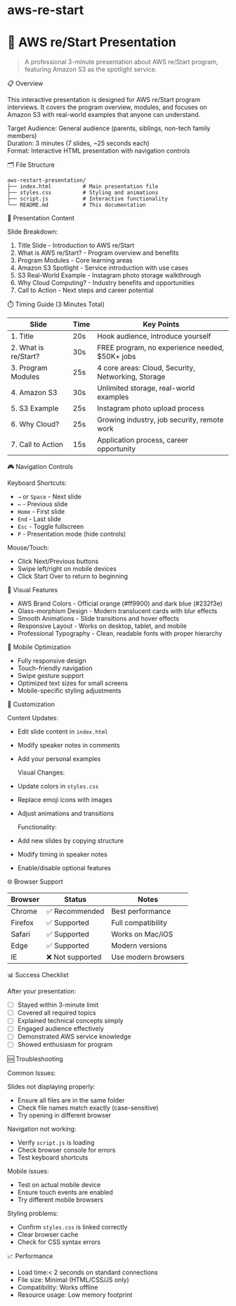 # aws-re-start
# 🌟 AWS re/Start Presentation

> A professional 3-minute presentation about AWS re/Start program, featuring Amazon S3 as the spotlight service.

 📋 Overview

This interactive presentation is designed for AWS re/Start program interviews. It covers the program overview, modules, and focuses on Amazon S3 with real-world examples that anyone can understand.

Target Audience: General audience (parents, siblings, non-tech family members)  
Duration: 3 minutes (7 slides, ~25 seconds each)  
Format: Interactive HTML presentation with navigation controls

 🗂️ File Structure

```
aws-restart-presentation/
├── index.html          # Main presentation file
├── styles.css          # Styling and animations
├── script.js           # Interactive functionality
└── README.md           # This documentation
```


 🎯 Presentation Content

 Slide Breakdown:
1. Title Slide - Introduction to AWS re/Start
2. What is AWS re/Start? - Program overview and benefits
3. Program Modules - Core learning areas
4. Amazon S3 Spotlight - Service introduction with use cases
5. S3 Real-World Example - Instagram photo storage walkthrough
6. Why Cloud Computing? - Industry benefits and opportunities
7. Call to Action - Next steps and career potential

 ⏱️ Timing Guide (3 Minutes Total)

| Slide | Time | Key Points |
|-------|------|------------|
| 1. Title | 20s | Hook audience, introduce yourself |
| 2. What is re/Start? | 30s | FREE program, no experience needed, $50K+ jobs |
| 3. Program Modules | 25s | 4 core areas: Cloud, Security, Networking, Storage |
| 4. Amazon S3 | 30s | Unlimited storage, real-world examples |
| 5. S3 Example | 25s | Instagram photo upload process |
| 6. Why Cloud? | 25s | Growing industry, job security, remote work |
| 7. Call to Action | 15s | Application process, career opportunity |

 🎮 Navigation Controls

 Keyboard Shortcuts:
- `→` or `Space` - Next slide
- `←` - Previous slide
- `Home` - First slide
- `End` - Last slide
- `Esc` - Toggle fullscreen
- `P` - Presentation mode (hide controls)

 Mouse/Touch:
- Click Next/Previous buttons
- Swipe left/right on mobile devices
- Click Start Over to return to beginning

 🎨 Visual Features

- AWS Brand Colors - Official orange (#ff9900) and dark blue (#232f3e)
- Glass-morphism Design - Modern translucent cards with blur effects
- Smooth Animations - Slide transitions and hover effects
- Responsive Layout - Works on desktop, tablet, and mobile
- Professional Typography - Clean, readable fonts with proper hierarchy

 📱 Mobile Optimization

- Fully responsive design
- Touch-friendly navigation
- Swipe gesture support
- Optimized text sizes for small screens
- Mobile-specific styling adjustments


 🔧 Customization

 Content Updates:
- Edit slide content in `index.html`
- Modify speaker notes in comments
- Add your personal examples

  Visual Changes:
- Update colors in `styles.css`
- Replace emoji icons with images
- Adjust animations and transitions

  Functionality:
- Add new slides by copying structure
- Modify timing in speaker notes
- Enable/disable optional features

 🌐 Browser Support

| Browser | Status | Notes |
|---------|--------|-------|
| Chrome | ✅ Recommended | Best performance |
| Firefox | ✅ Supported | Full compatibility |
| Safari | ✅ Supported | Works on Mac/iOS |
| Edge | ✅ Supported | Modern versions |
| IE | ❌ Not supported | Use modern browsers |

 📊 Success Checklist

After your presentation:
- [ ] Stayed within 3-minute limit
- [ ] Covered all required topics
- [ ] Explained technical concepts simply
- [ ] Engaged audience effectively
- [ ] Demonstrated AWS service knowledge
- [ ] Showed enthusiasm for program

 🆘 Troubleshooting

Common Issues:

Slides not displaying properly:
- Ensure all files are in the same folder
- Check file names match exactly (case-sensitive)
- Try opening in different browser

Navigation not working:
- Verify `script.js` is loading
- Check browser console for errors
- Test keyboard shortcuts

Mobile issues:
- Test on actual mobile device
- Ensure touch events are enabled
- Try different mobile browsers

Styling problems:
- Confirm `styles.css` is linked correctly
- Clear browser cache
- Check for CSS syntax errors

📈 Performance

- Load time:< 2 seconds on standard connections
- File size: Minimal (HTML/CSS/JS only)
- Compatibility: Works offline
- Resource usage: Low memory footprint




